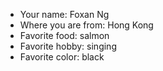 * Your name: Foxan Ng
* Where you are from: Hong Kong
* Favorite food: salmon
* Favorite hobby: singing
* Favorite color: black
